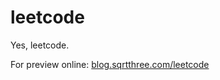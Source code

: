 # leetcode

Yes, leetcode.

For preview online: [blog.sqrtthree.com/leetcode](https://blog.sqrtthree.com/leetcode/)
